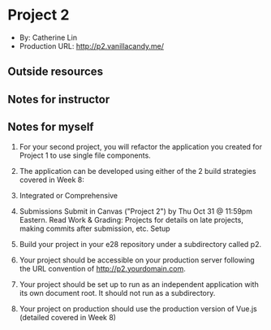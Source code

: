
# Project 2
+ By: Catherine Lin
+ Production URL: <http://p2.vanillacandy.me/>

## Outside resources


## Notes for instructor

## Notes for myself

1. For your second project, you will refactor the application you created for Project 1 to use single file components.

2. The application can be developed using either of the 2 build strategies covered in Week 8:

3. Integrated or
Comprehensive
4. Submissions
Submit in Canvas ("Project 2") by Thu Oct 31 @ 11:59pm Eastern.
Read Work & Grading: Projects for details on late projects, making commits after submission, etc.
Setup
1. Build your project in your e28 repository under a subdirectory called p2.
2. Your project should be accessible on your production server following the URL convention of http://p2.yourdomain.com.
3. Your project should be set up to run as an independent application with its own document root. It should not run as a subdirectory.
4. Your project on production should use the production version of Vue.js (detailed covered in Week 8)
 
